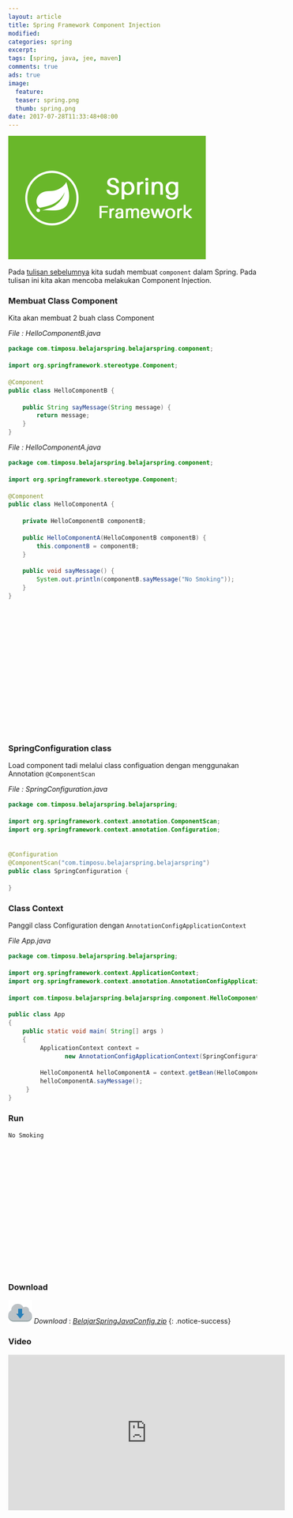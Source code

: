 ```yaml
---
layout: article
title: Spring Framework Component Injection
modified:
categories: spring
excerpt:
tags: [spring, java, jee, maven]
comments: true
ads: true
image:
  feature:
  teaser: spring.png
  thumb: spring.png
date: 2017-07-28T11:33:48+08:00
---
```


![Spring](/images/spring.png)

Pada [tulisan sebelumnya](/spring-framework-component/) kita sudah membuat `component` dalam Spring. Pada tulisan ini kita akan mencoba melakukan Component Injection.

### Membuat Class Component

Kita akan membuat 2 buah class Component

*File : HelloComponentB.java*

```java
package com.timposu.belajarspring.belajarspring.component;

import org.springframework.stereotype.Component;

@Component
public class HelloComponentB {

	public String sayMessage(String message) {
		return message;
	}
}
```

*File : HelloComponentA.java*

```java
package com.timposu.belajarspring.belajarspring.component;

import org.springframework.stereotype.Component;

@Component
public class HelloComponentA {

	private HelloComponentB componentB;

	public HelloComponentA(HelloComponentB componentB) {
		this.componentB = componentB;
	}

	public void sayMessage() {
		System.out.println(componentB.sayMessage("No Smoking"));
	}
}
```

<center><script async src="//pagead2.googlesyndication.com/pagead/js/adsbygoogle.js"></script><!-- BOX--><ins class="adsbygoogle"  style="display:inline-block;width:300px;height:250px" data-ad-client="ca-pub-4504493660273886" data-ad-slot="1638134271"></ins><script>(adsbygoogle = window.adsbygoogle || []).push({});</script></center>

### SpringConfiguration class

Load component tadi melalui class configuation dengan menggunakan Annotation `@ComponentScan`

*File : SpringConfiguration.java*

```java
package com.timposu.belajarspring.belajarspring;

import org.springframework.context.annotation.ComponentScan;
import org.springframework.context.annotation.Configuration;


@Configuration
@ComponentScan("com.timposu.belajarspring.belajarspring")
public class SpringConfiguration {

}
```

### Class Context

Panggil class Configuration dengan `AnnotationConfigApplicationContext`

*File App.java*

```java
package com.timposu.belajarspring.belajarspring;

import org.springframework.context.ApplicationContext;
import org.springframework.context.annotation.AnnotationConfigApplicationContext;

import com.timposu.belajarspring.belajarspring.component.HelloComponentA;

public class App
{
    public static void main( String[] args )
    {
    	 ApplicationContext context =
         		new AnnotationConfigApplicationContext(SpringConfiguration.class);

    	 HelloComponentA helloComponentA = context.getBean(HelloComponentA.class);
    	 helloComponentA.sayMessage();
     }
}
```

### Run

```
No Smoking
```

<center><script async src="//pagead2.googlesyndication.com/pagead/js/adsbygoogle.js"></script><!-- BOX--><ins class="adsbygoogle"  style="display:inline-block;width:300px;height:250px" data-ad-client="ca-pub-4504493660273886" data-ad-slot="1638134271"></ins><script>(adsbygoogle = window.adsbygoogle || []).push({});</script></center>

### Download

![Download](/images/download.png) *Download* : *[BelajarSpringJavaConfig.zip](http://adf.ly/1nbhQc)*
{: .notice-success}

### Video

<iframe width="560" height="315" src="https://www.youtube.com/embed/EnY5pqMP0oc" frameborder="0" allowfullscreen></iframe>

